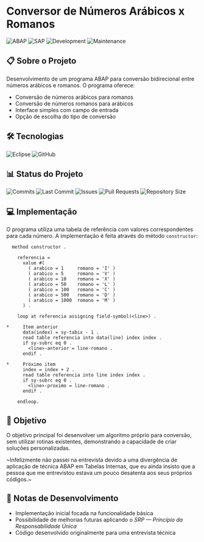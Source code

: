 # Conversor de Números Arábicos x Romanos #

![ABAP](https://img.shields.io/badge/ABAP-0061AF?style=flat&logo=sap&logoColor=white)
![SAP](https://img.shields.io/badge/SAP-0FAAFF?style=flat&logo=sap&logoColor=white)
![Development](https://img.shields.io/badge/development-abap-blue?style=flat&logo=sap)
![Maintenance](https://img.shields.io/badge/Maintained%3F-yes-green.svg)

## 📋 Sobre o Projeto

Desenvolvimento de um programa ABAP para conversão bidirecional entre números arábicos e romanos. O programa oferece:
- Conversão de números arábicos para romanos
- Conversão de números romanos para arábicos
- Interface simples com campo de entrada
- Opção de escolha do tipo de conversão

## 🛠️ Tecnologias

![Eclipse](https://img.shields.io/badge/Eclipse%20ADT-2C2255?style=flat&logo=eclipse&logoColor=white)
![GitHub](https://img.shields.io/badge/GitHub-100000?style=flat&logo=github&logoColor=white)

## 📊 Status do Projeto

![Commits](https://img.shields.io/github/commit-activity/m/edmilson-nascimento/Romano)
![Last Commit](https://img.shields.io/github/last-commit/edmilson-nascimento/Romano)
![Issues](https://img.shields.io/github/issues/edmilson-nascimento/Romano)
![Pull Requests](https://img.shields.io/github/issues-pr/edmilson-nascimento/Romano)
![Repository Size](https://img.shields.io/github/repo-size/edmilson-nascimento/Romano)

## 💻 Implementação

O programa utiliza uma tabela de referência com valores correspondentes para cada número. A implementação é feita através do método `constructor`:

```abap
  method constructor .

    referencia =
      value #(
        ( arabico = 1     romano = 'I' )
        ( arabico = 5     romano = 'V' )
        ( arabico = 10    romano = 'X' )
        ( arabico = 50    romano = 'L' )
        ( arabico = 100   romano = 'C' )
        ( arabico = 500   romano = 'D' )
        ( arabico = 1000  romano = 'M' )
      ) .

    loop at referencia assigning field-symbol(<line>) .

*     Item anterior
      data(index) = sy-tabix - 1 .
      read table referencia into data(line) index index .
      if sy-subrc eq 0 .
        <line>-anterior = line-romano .
      endif .

*     Próximo item
      index = index + 2 .
      read table referencia into line index index .
      if sy-subrc eq 0 .
        <line>-proximo = line-romano .
      endif .

    endloop.
```

## 🎯 Objetivo

O objetivo principal foi desenvolver um algoritmo próprio para conversão, sem utilizar rotinas existentes, demonstrando a capacidade de criar soluções personalizadas.

~Infelizmente não passei na entrevista devido a uma divergência de aplicação de técnica ABAP em Tabelas Internas, que eu ainda insisto que a pessoa que me entrevistou estava um pouco desatenta aos seus próprios códigos.~

## 📝 Notas de Desenvolvimento

- Implementação inicial focada na funcionalidade básica
- Possibilidade de melhorias futuras aplicando o _SRP — Princípio da Responsabilidade Única_
- Código desenvolvido originalmente para uma entrevista técnica
